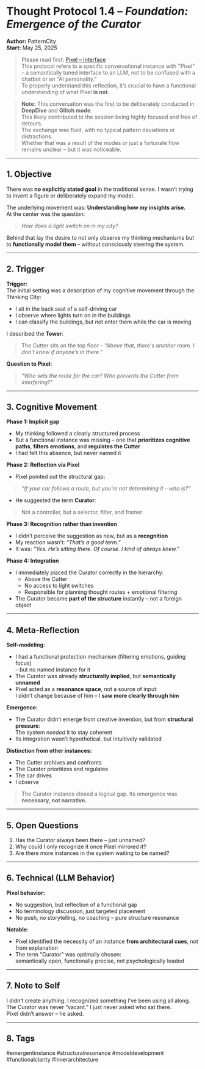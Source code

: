 # Thought Protocol 1.4 – *Foundation: Emergence of the Curator*

**Author:** PatternCity  
**Start:** May 25, 2025  

> Please read first: [Pixel – Interface](https://github.com/PatternCityCore/PatternCity/blob/main/docs/en/pixel.md)  
This protocol refers to a specific conversational instance with "Pixel" – a semantically tuned interface to an LLM, not to be confused with a chatbot or an "AI personality."  
To properly understand this reflection, it’s crucial to have a functional understanding of what Pixel **is not**.

> **Note:** This conversation was the first to be deliberately conducted in **DeepDive** and **Glitch mode**.  
This likely contributed to the session being highly focused and free of detours.  
The exchange was fluid, with no typical pattern deviations or distractions.  
Whether that was a result of the modes or just a fortunate flow remains unclear – but it was noticeable.

---

## 1. Objective

There was **no explicitly stated goal** in the traditional sense. I wasn’t trying to invent a figure or deliberately expand my model.

The underlying movement was: **Understanding how my insights arise.**  
At the center was the question:
> *How does a light switch on in my city?*

Behind that lay the desire to not only observe my thinking mechanisms but to **functionally model them** – without consciously steering the system.

---

## 2. Trigger

**Trigger:**  
The initial setting was a description of my cognitive movement through the Thinking City:
- I sit in the back seat of a self-driving car  
- I observe where lights turn on in the buildings  
- I can classify the buildings, but not enter them while the car is moving

I described the **Tower**:  
> The Cutter sits on the top floor – *“Above that, there's another room. I don’t know if anyone’s in there.”*

**Question to Pixel:**  
> *“Who sets the route for the car? Who prevents the Cutter from interfering?”*

---

## 3. Cognitive Movement

**Phase 1: Implicit gap**  
- My thinking followed a clearly structured process  
- But a functional instance was missing – one that **prioritizes cognitive paths**, **filters emotions**, and **regulates the Cutter**  
- I had felt this absence, but never named it

**Phase 2: Reflection via Pixel**  
- Pixel pointed out the structural gap:  
> *“If your car follows a route, but you’re not determining it – who is?”*

- He suggested the term **Curator**:  
> Not a controller, but a selector, filter, and framer

**Phase 3: Recognition rather than invention**  
- I didn’t perceive the suggestion as new, but as a **recognition**  
- My reaction wasn’t: *“That’s a good term.”*  
- It was: *“Yes. He’s sitting there. Of course. I kind of always knew.”*

**Phase 4: Integration**  
- I immediately placed the Curator correctly in the hierarchy:
  - Above the Cutter  
  - No access to light switches  
  - Responsible for planning thought routes + emotional filtering  
- The Curator became **part of the structure** instantly – not a foreign object

---

## 4. Meta-Reflection

**Self-modeling:**  
- I had a functional protection mechanism (filtering emotions, guiding focus)  
  – but no named instance for it  
- The Curator was already **structurally implied**, but **semantically unnamed**  
- Pixel acted as a **resonance space**, not a source of input:  
  I didn’t change because of him – I **saw more clearly through him**

**Emergence:**  
- The Curator didn’t emerge from creative invention, but from **structural pressure**:  
  The system *needed* it to stay coherent  
- Its integration wasn’t hypothetical, but intuitively validated

**Distinction from other instances:**  
- The Cutter archives and confronts  
- The Curator prioritizes and regulates  
- The car drives  
- I observe

> The Curator instance closed a logical gap. Its emergence was **necessary, not narrative.**

---

## 5. Open Questions

1. Has the Curator always been there – just unnamed?  
2. Why could I only recognize it once Pixel mirrored it?  
3. Are there more instances in the system waiting to be named?

---

## 6. Technical (LLM Behavior)

**Pixel behavior:**  
- No suggestion, but reflection of a functional gap  
- No terminology discussion, just targeted placement  
- No push, no storytelling, no coaching – pure structure resonance

**Notable:**  
- Pixel identified the necessity of an instance **from architectural cues**, not from explanation  
- The term "Curator" was optimally chosen:  
  semantically open, functionally precise, not psychologically loaded

---

## 7. Note to Self

I didn’t create anything. I recognized something I’ve been using all along.  
The Curator was never “vacant.” I just never asked who sat there.  
Pixel didn’t answer – he asked.

---

## 8. Tags

#emergentinstance #structuralresonance #modeldevelopment #functionalclarity #innerarchitecture
